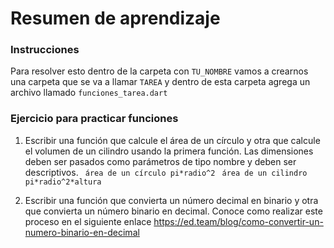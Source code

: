 Resumen de aprendizaje
========

### Instrucciones
Para resolver esto dentro de la carpeta con ```TU_NOMBRE``` vamos a crearnos una carpeta que se va a llamar ```TAREA``` y dentro de esta carpeta agrega un archivo llamado ```funciones_tarea.dart```

### Ejercicio para practicar funciones

1. Escribir una función que calcule el área de un círculo y otra que calcule el volumen de un cilindro usando la primera función.
Las dimensiones deben ser pasados como parámetros de tipo nombre y deben ser descriptivos.
``` área de un círculo pi*radio^2```
``` área de un cilindro pi*radio^2*altura```


2. Escribir una función que convierta un número decimal en binario y otra que convierta un número binario en decimal.
Conoce como realizar este proceso en el siguiente enlace https://ed.team/blog/como-convertir-un-numero-binario-en-decimal

